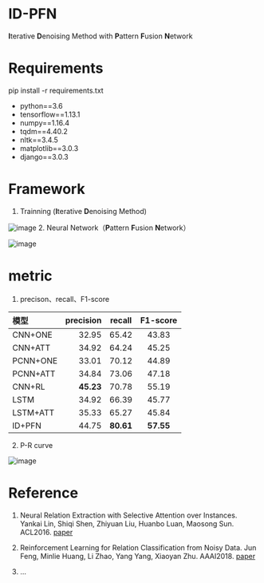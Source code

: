 # ID-PFN
**I**terative **D**enoising Method with **P**attern **F**usion **N**etwork

# Requirements
pip install -r requirements.txt

* python==3.6
* tensorflow==1.13.1
* numpy==1.16.4
* tqdm==4.40.2
* nltk==3.4.5
* matplotlib==3.0.3
* django==3.0.3


# Framework
1. Trainning (**I**terative **D**enoising Method)

![image](https://user-images.githubusercontent.com/42259606/111864106-08c48d80-899a-11eb-949e-5c7066bca9e2.png)
2. Neural Network（**P**attern **F**usion **N**etwork）

![image](https://user-images.githubusercontent.com/42259606/111864294-feef5a00-899a-11eb-9c49-92f304938755.png)


# metric
1. precison、recall、F1-score

| 模型 | precision | recall | F1-score |
| :-----| ----: | :----: | :----: |
| CNN+ONE| 32.95 | 65.42 | 43.83 |
| CNN+ATT | 34.92 |64.24 | 45.25 |
| PCNN+ONE | 33.01| 70.12 |44.89 |
| PCNN+ATT | 34.84 | 73.06 |47.18 |
| CNN+RL | **45.23** | 70.78 | 55.19 |
| LSTM |34.92 | 66.39 | 45.77 |
| LSTM+ATT | 35.33 | 65.27 | 45.84 |
| ID+PFN | 44.75 | **80.61** | **57.55** |

2. P-R curve

![image](https://user-images.githubusercontent.com/42259606/111864113-18dc6d00-899a-11eb-8c6b-da3866e23c58.png)

# Reference
1. Neural Relation Extraction with Selective Attention over Instances. Yankai Lin, Shiqi Shen, Zhiyuan Liu, Huanbo Luan, Maosong Sun. ACL2016. [paper](http://www.aclweb.org/anthology/P16-1200)

2. Reinforcement Learning for Relation Classification from Noisy Data. Jun Feng, Minlie Huang, Li Zhao, Yang Yang, Xiaoyan Zhu. AAAI2018. [paper](https://tianjun.me/static/essay_resources/RelationExtraction/Paper/AAAI2018Denoising.pdf)

3. ...
